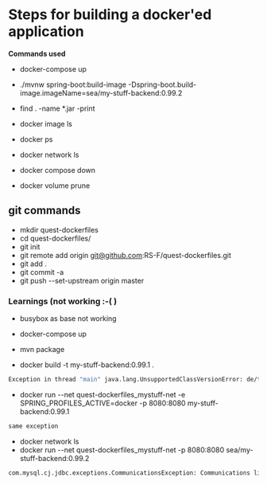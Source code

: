 # Steps for building a docker'ed application

**Commands used**

- docker-compose up
- ./mvnw spring-boot:build-image -Dspring-boot.build-image.imageName=sea/my-stuff-backend:0.99.2
- find . -name \*\.jar -print
- docker image ls
- docker ps
- docker network ls

- docker compose down
- docker volume prune

## git commands

- mkdir quest-dockerfiles
- cd quest-dockerfiles/
- git init
- git remote add origin git@github.com:RS-F/quest-dockerfiles.git
- git add .
- git commit -a
- git push --set-upstream origin master

### Learnings (not working :-( )

- busybox as base not working

- docker-compose up
- mvn package
- docker build -t my-stuff-backend:0.99.1 .
```sh
Exception in thread "main" java.lang.UnsupportedClassVersionError: de/telekom/sea/mystuffbackend/MyStuffBackendApplication has been compiled by a more recent version of the Java Runtime (class file version 55.0), this version of the Java Runtime only recognizes class file versions up to 52.0
```
- docker run --net quest-dockerfiles_mystuff-net -e SPRING_PROFILES_ACTIVE=docker -p 8080:8080 my-stuff-backend:0.99.1
```sh
same exception
```

- docker network ls
- docker run --net quest-dockerfiles_mystuff-net -p 8080:8080 sea/my-stuff-backend:0.99.2
```sh
com.mysql.cj.jdbc.exceptions.CommunicationsException: Communications link failure
```

